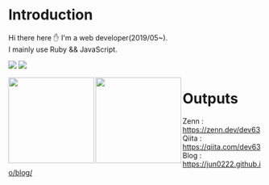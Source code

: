 # Introduction
Hi there here ✋
I'm a web developer(2019/05~).  
I mainly use Ruby && JavaScript.

[![](https://qiita-badge.apiapi.app/s/jun0222/contributions.svg)](http://qiita.com/jun0222)
![](https://github-profile-summary-cards.vercel.app/api/cards/profile-details?username=jun0222&theme=dracula)

<div>
  <p>
    <a href="https://github.com/jun0222">
      <img align="left" height="170px" src="https://github-readme-stats.vercel.app/api?username=jun0222&count_private=true&show_icons=true&theme=dracula" />
    </a>
    <a href="https://github.com/jun0222">
      <img align="left" height="170px" src="https://github-readme-stats.vercel.app/api/top-langs/?username=jun0222&layout=compact&theme=dracula" />
    </a>
  </p>
</div>

# Outputs
Zenn : https://zenn.dev/dev63  
Qiita : https://qiita.com/dev63  
Blog : https://jun0222.github.io/blog/  
